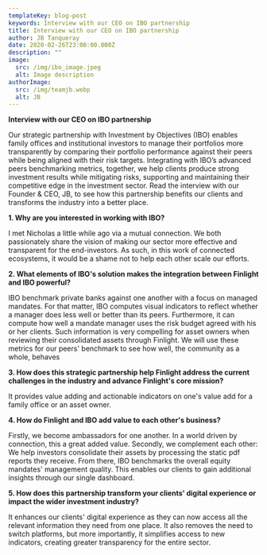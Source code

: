 ```yaml
---
templateKey: blog-post
keywords: Interview with our CEO on IBO partnership
title: Interview with our CEO on IBO partnership
author: JB Tanqueray
date: 2020-02-26T23:00:00.000Z
description: ""
image:
  src: /img/ibo_image.jpeg
  alt: Image description
authorImage: 
  src: /img/teamjb.webp
  alt: JB
---
```

<b>Interview with our CEO on IBO partnership</b>

Our strategic partnership with Investment by Objectives (IBO) enables family offices and institutional investors to manage their portfolios more transparently by comparing their portfolio performance against their peers while being aligned with their risk targets. Integrating with IBO’s advanced peers benchmarking metrics, together, we help clients produce strong investment results while mitigating risks, supporting and maintaining their competitive edge in the investment sector.
Read the interview with our Founder & CEO, JB, to see how this partnership benefits our clients and transforms the industry into a better place.

<b>1. Why are you interested in working with IBO?</b>

I met Nicholas a little while ago via a mutual connection. We both passionately share the vision of making our sector more effective and transparent for the end-investors. As such, in this work of connected ecosystems, it would be a shame not to help each other scale our efforts.

<b>2. What elements of IBO's solution makes the integration between Finlight and IBO powerful?</b>

IBO benchmark private banks against one another with a focus on managed mandates. For that matter, IBO computes visual indicators to reflect whether a manager does less well or better than its peers. Furthermore, it can compute how well a mandate manager uses the risk budget agreed with his or her clients. Such information is very compelling for asset owners when reviewing their consolidated assets through Finlight.
We will use these metrics for our peers' benchmark to see how well, the community as a whole, behaves

<b>3. How does this strategic partnership help Finlight address the current challenges in the industry and advance Finlight's core mission?</b>

It provides value adding and actionable indicators on one's value add for a family office or an asset owner.

<b>4. How do Finlight and IBO add value to each other's business?</b>

Firstly, we become ambassadors for one another. In a world driven by connection, this a great added value. Secondly, we complement each other: We help investors consolidate their assets by processing the static pdf reports they receive. From there, IBO benchmarks the overall equity mandates' management quality. This enables our clients to gain additional insights through our single dashboard.

<b>5. How does this partnership transform your clients' digital experience or impact the wider investment industry?</b>

It enhances our clients' digital experience as they can now access all the relevant information they need from one place. It also removes the need to switch platforms, but more importantly, it simplifies access to new indicators, creating greater transparency for the entire sector.